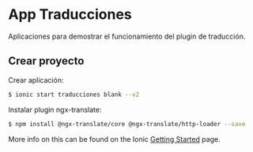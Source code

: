 App Traducciones
=====================

Aplicaciones para demostrar el funcionamiento del plugin de traducción.

## Crear proyecto

Crear aplicación:

```bash
$ ionic start traducciones blank --v2
```

Instalar plugin ngx-translate:

```bash
$ npm install @ngx-translate/core @ngx-translate/http-loader --save
```


More info on this can be found on the Ionic [Getting Started](http://ionicframework.com/docs/v2/getting-started/) page.

